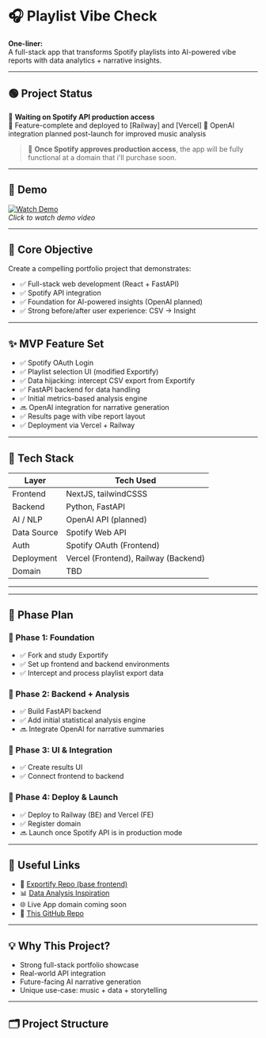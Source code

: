 # 🎧 Playlist Vibe Check

**One-liner:**  
A full-stack app that transforms Spotify playlists into AI-powered vibe reports with data analytics + narrative insights.

---

## 🟢 Project Status

🚧 **Waiting on Spotify API production access**  
🎯 Feature-complete and deployed to [Railway] and [Vercel]
🧠 OpenAI integration planned post-launch for improved music analysis

> 📌 **Once Spotify approves production access**, the app will be fully functional at a domain that i'll purchase soon. 

---

## 🎥 Demo

[![Watch Demo](https://img.youtube.com/vi/o9d4UJK/0.jpg)](https://i.imgur.com/o9d4UJK.mp4)  
*Click to watch demo video*

---

## 🎯 Core Objective

Create a compelling portfolio project that demonstrates:

- ✅ Full-stack web development (React + FastAPI)
- ✅ Spotify API integration
- ✅ Foundation for AI-powered insights (OpenAI planned)
- ✅ Strong before/after user experience: CSV → Insight

---

## ✨ MVP Feature Set

- ✅ Spotify OAuth Login  
- ✅ Playlist selection UI (modified Exportify)  
- ✅ Data hijacking: intercept CSV export from Exportify  
- ✅ FastAPI backend for data handling  
- ✅ Initial metrics-based analysis engine  
- 🔜 OpenAI integration for narrative generation  
- ✅ Results page with vibe report layout  
- ✅ Deployment via Vercel + Railway  

---

## 🧪 Tech Stack

| Layer        | Tech Used                    |
| ------------ | ---------------------------- |
| Frontend     | NextJS, tailwindCSSS     |
| Backend      | Python, FastAPI              |
| AI / NLP     | OpenAI API (planned)         |
| Data Source  | Spotify Web API              |
| Auth         | Spotify OAuth (Frontend)     |
| Deployment   | Vercel (Frontend), Railway (Backend) |
| Domain       | TBD |

---


---

## 📆 Phase Plan

### 🔹 Phase 1: Foundation
- ✅ Fork and study Exportify
- ✅ Set up frontend and backend environments
- ✅ Intercept and process playlist export data

### 🔹 Phase 2: Backend + Analysis
- ✅ Build FastAPI backend
- ✅ Add initial statistical analysis engine
- 🔜 Integrate OpenAI for narrative summaries

### 🔹 Phase 3: UI & Integration
- ✅ Create results UI
- ✅ Connect frontend to backend

### 🔹 Phase 4: Deploy & Launch
- ✅ Deploy to Railway (BE) and Vercel (FE)
- ✅ Register domain
- 🔜 Launch once Spotify API is in production mode

---

## 🔗 Useful Links

- 🔌 [Exportify Repo (base frontend)](https://github.com/watsonbox/exportify)  
- 📊 [Data Analysis Inspiration](https://github.com/pvlkmrv/music-taste-analysis)  
- 🌐 Live App domain coming soon 
- 📁 [This GitHub Repo](https://github.com/jsosa9/playlist-vibe-check)

---

## 💡 Why This Project?

- Strong full-stack portfolio showcase  
- Real-world API integration  
- Future-facing AI narrative generation  
- Unique use-case: music + data + storytelling

---


## 🗂 Project Structure

